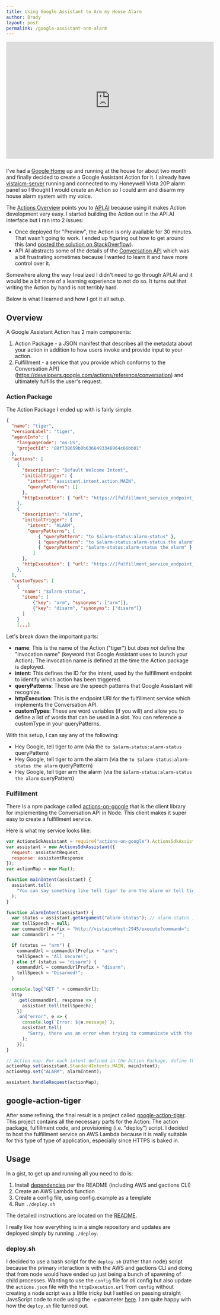 ```yaml
---
title: Using Google Assistant to Arm my House Alarm
author: Brady
layout: post
permalink: /google-assistant-arm-alarm
---
```


<iframe width="560" height="315" style="margin-bottom:10px;" src="https://www.youtube.com/embed/V_INz5tQLGI" frameborder="0" allowfullscreen>
  <a href="https://www.youtube.com/watch?v=V_INz5tQLGI"><img src="http://img.youtube.com/vi/V_INz5tQLGI/0.jpg"/></a>
</iframe>

I've had a [Google Home](https://madeby.google.com/home/) up and running at the house for about two month and finally decided to create a Google Assistant Action for it. I already have [vistaicm-server](https://github.com/bradymholt/vistaicm-server) running and connected to my Honeywell Vista 20P alarm panel so I thought I would create an Action so I could arm and disarm my house alarm system with my voice.

The [Actions Overview](https://developers.google.com/actions/) points you to [API.AI](https://api.ai/) because using it makes Action development very easy. I started building the Action out in the API.AI interface but I ran into 2 issues:

* Once deployed for "Preview", the Action is only available for 30 minutes. That wasn't going to work. I ended up figuring out how to get around this (and [posted the solution on StackOverflow](http://stackoverflow.com/questions/41088596/make-google-actions-development-project-preview-persist-longer/41205026#41205026)).
* API.AI abstracts some of the details of the [Conversation API](https://developers.google.com/actions/reference/conversation) which was a bit frustrating sometimes because I wanted to learn it and have more control over it.

Somewhere along the way I realized I didn't need to go through API.AI and it would be a bit more of a learning experience to not do so. It turns out that writing the Action by hand is not terribly hard.

Below is what I learned and how I got it all setup.

## Overview

A Google Assistant Action has 2 main components:

1. Action Package - a JSON manifest that describes all the metadata about your action in addition to how users invoke and provide input to your action.
2. Fulfillment - a service that you provide which conforms to the Conversation API](https://developers.google.com/actions/reference/conversation) and ultimately fulfills the user's request.

### Action Package

The Action Package I ended up with is fairly simple.

```json
{
  "name": "tiger",
  "versionLabel": "tiger",
  "agentInfo": {
    "languageCode": "en-US",
    "projectId": "08f738659b0b6368493346964c66bb01"
  },
  "actions": [
    {
      "description": "Default Welcome Intent",
      "initialTrigger": {
        "intent": "assistant.intent.action.MAIN",
        "queryPatterns": []
      },
      "httpExecution": { "url": "https://[fulfillment_service_endpoint_url_here.com]" }
    },
    {
      "description": "alarm",
      "initialTrigger": {
        "intent": "ALARM",
        "queryPatterns": [
            { "queryPattern": "to $alarm-status:alarm-status" },
            { "queryPattern": "to $alarm-status:alarm-status the alarm" },
            { "queryPattern": "$alarm-status:alarm-status the alarm" }
          ]
      },
      "httpExecution": { "url": "https://[fulfillment_service_endpoint_url_here.com]" }
    },
  ],
  "customTypes": [
    {
      "name": "$alarm-status",
      "items": [
          {"key": "arm", "synonyms": ["arm"]},
          {"key": "disarm", "synonyms": ["disarm"]}
      ]
    }
    [...]
```

Let's break down the important parts:

* **name**: This is the name of the Action ("tiger") but _does not_ define the "invocation name" (keyword that Google Assistant uses to launch your Action). The invocation name is defined at the time the Action package is deployed.
* **intent**: This defines the ID for the intent, used by the fulfillment endpoint to identify which action has been triggered.
* **queryPatterns**: These are the speech patterns that Google Assistant will recognize.
* **httpExecution**: This is the endpoint URI for the fulfillment service which implements the Conversation API.
* **customTypes**: These are word variables (if you will) and allow you to define a list of words that can be used in a slot. You can reference a customType in your queryPatterns.

With this setup, I can say any of the following:

* Hey Google, tell tiger to arm (via the `to $alarm-status:alarm-status` queryPattern)
* Hey Google, tell tiger to arm the alarm (via the `to $alarm-status:alarm-status the alarm` queryPattern)
* Hey Google, tell tiger arm the alarm (via the `$alarm-status:alarm-status the alarm` queryPattern)

### Fulfillment

There is a npm package called [actions-on-google](https://www.npmjs.com/package/actions-on-google) that is the client library for implementing the Conversation API in Node. This client makes it super easy to create a fulfillment service.

Here is what my service looks like:

```js
var ActionsSdkAssistant = require("actions-on-google").ActionsSdkAssistant;
var assistant = new ActionsSdkAssistant({
  request: assistantRequest,
  response: assistantResponse
});
var actionMap = new Map();

function mainIntent(assistant) {
  assistant.tell(
    "You can say something like tell tiger to arm the alarm or tell tiger to open the left garage door."
  );
}

function alarmIntent(assistant) {
  var status = assistant.getArgument("alarm-status"); // alarm-status is a customType
  var tellSpeech = null;
  var commandUrlPrefix = "http://vistaicmHost:2945/execute?command=";
  var commandUrl = "";

  if (status == "arm") {
    commandUrl = commandUrlPrefix + "arm";
    tellSpeech = "All secure!";
  } else if (status == "disarm") {
    commandUrl = commandUrlPrefix + "disarm";
    tellSpeech = "Disarmed!";
  }

  console.log("GET " + commandUrl);
  http
    .get(commandUrl, response => {
      assistant.tell(tellSpeech);
    })
    .on("error", e => {
      console.log(`Error: ${e.message}`);
      assistant.tell(
        "Sorry, there was an error when trying to communicate with the house."
      );
    });
}

// Action map: For each intent defined in the Action Package, define the handler for it.
actionMap.set(assistant.StandardIntents.MAIN, mainIntent);
actionMap.set("ALARM", alarmIntent);

assistant.handleRequest(actionMap);
```

## google-action-tiger

After some refining, the final result is a project called [google-action-tiger](https://github.com/bradymholt/google-action-tiger). This project contains all the necessary parts for the Action: The action package, fulfillment code, and provisioning (i.e. "deploy") script. I decided to host the fulfillment service on AWS Lambda because it is really suitable for this type of type of application, especially since HTTPS is baked in.

## Usage

In a gist, to get up and running all you need to do is:

1. Install [dependencies](https://github.com/bradymholt/google-action-tiger#dependencies) per the README (including AWS and gactions CLI)
2. Create an AWS Lambda function
3. Create a config file, using config.example as a template
4. Run `./deploy.sh`

The detailed instructions are located on the [README](https://github.com/bradymholt/google-action-tiger/blob/master/README.md).

I really like how everything is in a single repository and updates are deployed simply by running `./deploy`.

### deploy.sh

I decided to use a bash script for the `deploy.sh` (rather than node) script because the primary interaction is with the AWS and gactions CLI and doing that from node would have ended up just being a bunch of spawning of child processes. Wanting to use the `config` file for _all_ config but also update the `actions.json` file with the `httpExecution.url` from `config` without creating a node script was a little tricky but I settled on passing straight JavsScript code to node using the `-e` parameter [here](https://github.com/bradymholt/google-action-tiger/blob/master/deploy-google-assistant.sh#L10). I am quite happy with how the `deploy.sh` file turned out.
